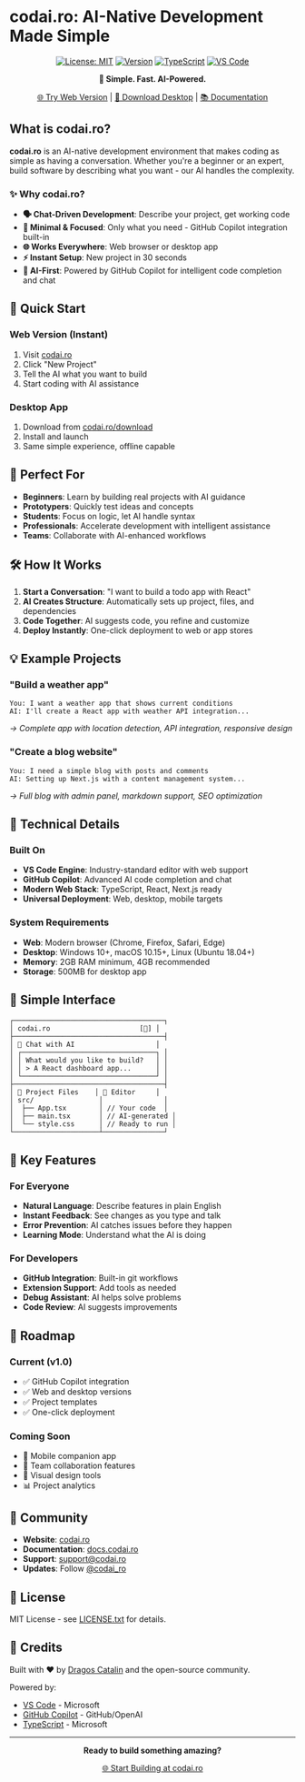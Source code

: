# codai.ro: AI-Native Development Made Simple

<div align="center">

[![License: MIT](https://img.shields.io/badge/License-MIT-blue.svg)](https://opensource.org/licenses/MIT)
[![Version](https://img.shields.io/badge/version-1.0.0-green.svg)](https://codai.ro)
[![TypeScript](https://img.shields.io/badge/TypeScript-5.9-blue.svg)](https://www.typescriptlang.org/)
[![VS Code](https://img.shields.io/badge/VS%20Code-Web%20%26%20Native-007ACC.svg)](https://code.visualstudio.com/)

**🚀 Simple. Fast. AI-Powered.**

[🌐 Try Web Version](https://codai.ro) | [📱 Download Desktop](https://codai.ro/download) | [📚 Documentation](https://docs.codai.ro)

</div>

## What is codai.ro?

**codai.ro** is an AI-native development environment that makes coding as simple as having a conversation. Whether you're a beginner or an expert, build software by describing what you want - our AI handles the complexity.

### ✨ Why codai.ro?

- **🗣️ Chat-Driven Development**: Describe your project, get working code
- **🎯 Minimal & Focused**: Only what you need - GitHub Copilot integration built-in  
- **🌐 Works Everywhere**: Web browser or desktop app
- **⚡ Instant Setup**: New project in 30 seconds
- **🤖 AI-First**: Powered by GitHub Copilot for intelligent code completion and chat

## 🚀 Quick Start

### Web Version (Instant)
1. Visit [codai.ro](https://codai.ro)
2. Click "New Project"  
3. Tell the AI what you want to build
4. Start coding with AI assistance

### Desktop App
1. Download from [codai.ro/download](https://codai.ro/download)
2. Install and launch
3. Same simple experience, offline capable

## 🎯 Perfect For

- **Beginners**: Learn by building real projects with AI guidance
- **Prototypers**: Quickly test ideas and concepts  
- **Students**: Focus on logic, let AI handle syntax
- **Professionals**: Accelerate development with intelligent assistance
- **Teams**: Collaborate with AI-enhanced workflows

## 🛠️ How It Works

1. **Start a Conversation**: "I want to build a todo app with React"
2. **AI Creates Structure**: Automatically sets up project, files, and dependencies
3. **Code Together**: AI suggests code, you refine and customize
4. **Deploy Instantly**: One-click deployment to web or app stores

## 💡 Example Projects

### "Build a weather app"
```
You: I want a weather app that shows current conditions
AI: I'll create a React app with weather API integration...
```
*→ Complete app with location detection, API integration, responsive design*

### "Create a blog website"  
```
You: I need a simple blog with posts and comments
AI: Setting up Next.js with a content management system...
```
*→ Full blog with admin panel, markdown support, SEO optimization*

## 🔧 Technical Details

### Built On
- **VS Code Engine**: Industry-standard editor with web support
- **GitHub Copilot**: Advanced AI code completion and chat
- **Modern Web Stack**: TypeScript, React, Next.js ready
- **Universal Deployment**: Web, desktop, mobile targets

### System Requirements
- **Web**: Modern browser (Chrome, Firefox, Safari, Edge)
- **Desktop**: Windows 10+, macOS 10.15+, Linux (Ubuntu 18.04+)
- **Memory**: 2GB RAM minimum, 4GB recommended
- **Storage**: 500MB for desktop app

## 🎨 Simple Interface

```
┌─────────────────────────────────────┐
│ codai.ro                      [🔧] │
├─────────────────────────────────────┤
│ 💬 Chat with AI                    │
│ ┌─────────────────────────────────┐ │
│ │ What would you like to build?   │ │
│ │ > A React dashboard app...      │ │
│ └─────────────────────────────────┘ │
├─────────────────────────────────────┤
│ 📁 Project Files    │ 📝 Editor     │
│ src/                │               │
│  ├── App.tsx        │ // Your code  │
│  ├── main.tsx       │ // AI-generated │
│  └── style.css      │ // Ready to run │
└─────────────────────┴───────────────┘
```

## 🌟 Key Features

### For Everyone
- **Natural Language**: Describe features in plain English
- **Instant Feedback**: See changes as you type and talk
- **Error Prevention**: AI catches issues before they happen
- **Learning Mode**: Understand what the AI is doing

### For Developers  
- **GitHub Integration**: Built-in git workflows
- **Extension Support**: Add tools as needed
- **Debug Assistant**: AI helps solve problems
- **Code Review**: AI suggests improvements

## 🚀 Roadmap

### Current (v1.0)
- ✅ GitHub Copilot integration
- ✅ Web and desktop versions
- ✅ Project templates
- ✅ One-click deployment

### Coming Soon
- 📱 Mobile companion app
- 🔗 Team collaboration features  
- 🎨 Visual design tools
- 📊 Project analytics

## 🤝 Community

- **Website**: [codai.ro](https://codai.ro)
- **Documentation**: [docs.codai.ro](https://docs.codai.ro)
- **Support**: [support@codai.ro](mailto:support@codai.ro)
- **Updates**: Follow [@codai_ro](https://twitter.com/codai_ro)

## 📄 License

MIT License - see [LICENSE.txt](LICENSE.txt) for details.

## 🙏 Credits

Built with ❤️ by [Dragos Catalin](https://factoria.ro) and the open-source community.

Powered by:
- [VS Code](https://code.visualstudio.com/) - Microsoft
- [GitHub Copilot](https://github.com/features/copilot) - GitHub/OpenAI  
- [TypeScript](https://typescriptlang.org/) - Microsoft

---

<div align="center">

**Ready to build something amazing?**

[🌐 Start Building at codai.ro](https://codai.ro)

</div>

